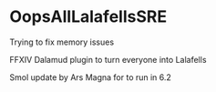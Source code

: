 # OopsAllLalafellsSRE
Trying to fix memory issues

FFXIV Dalamud plugin to turn everyone into Lalafells

Smol update by Ars Magna for to run in 6.2
